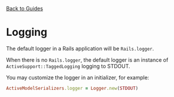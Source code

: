 [Back to Guides](../README.md)

# Logging

The default logger in a Rails application will be `Rails.logger`.

When there is no `Rails.logger`, the default logger is an instance of
`ActiveSupport::TaggedLogging` logging to STDOUT.

You may customize the logger in an initializer, for example:

```ruby
ActiveModelSerializers.logger = Logger.new(STDOUT)
```
